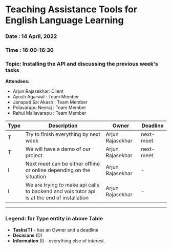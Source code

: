 # Teaching Assistance Tools for English Language Learning

### Date : 14 April, 2022

### Time : 16:00-16:30

### Topic: Installing the API and discussing the previous week's tasks

**Attendees:**

* Arjun Rajasekhar: Client
* Ayush Agarwal : Team Member
* Janapati Sai Akash : Team Member
* Polavarapu Neeraj : Team Member
* Rahul Mallavarapu : Team Member


Type | Description | Owner | Deadline
---- | ---- | ---- | ----
T | Try to finish everything by next week | Arjun Rajasekhar | next-meet
T | We will have a demo of our project  | Arjun Rajasekhar | next-meet
I | Next meet can be either offline or online depending on the situation | Arjun Rajasekhar | - 
I | We are trying to make api calls to backend and vois tutor api is at the end of installation | Arjun Rajasekhar | - 
----

### Legend: for **Type** entity in above Table 
* **Tasks(T)** - has an Owner and a deadline
* **Decisions** (D)
* **Information** (I) - everything else of interest.
